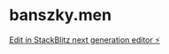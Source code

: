 # banszky.men

[Edit in StackBlitz next generation editor ⚡️](https://stackblitz.com/~/github.com/sbanszky/banszky.men)

